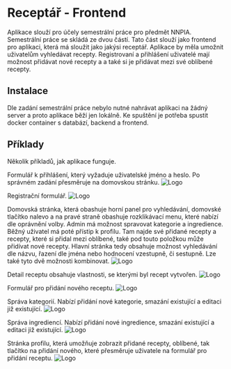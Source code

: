# Receptář - Frontend

Aplikace slouží pro účely semestrální práce pro předmět NNPIA. Semestrální práce se skládá ze dvou částí.
Tato část slouží jako frontend pro aplikaci, která má sloužit jako jakýsi receptář. Aplikace by měla umožnit
uživatelům vyhledávat recepty. Registrovaní a přihlášení uživatelé mají možnost přidávat nové recepty a
a také si je přidávat mezi své oblíbené recepty.

## Instalace

Dle zadání semestrální práce nebylo nutné nahrávat aplikaci na žádný server a proto aplikace běží jen lokálně. Ke spuštění je potřeba spustit docker container s databází, backend a frontend.

## Příklady

Několik příkladů, jak aplikace funguje.

Formulář k přihlášení, který vyžaduje uživatelské jméno a heslo. Po správném zadání přesměruje na domovskou stránku.
![Logo](./readmeFiles/signin.png)

Registrační formulář.
![Logo](./readmeFiles/signup.png)

Domovská stránka, která obashuje horní panel pro vyhledávání, domovské tlačítko nalevo a na pravé straně obashuje rozklikávací menu, které nabízí dle oprávnění volby.
Admin má možnost spravovat kategorie a ingredience. Běžný uživatel má poté přístip k profilu. Tam najde své přidané recepty a recepty, které si přidal mezi oblíbené, také pod touto položkou může přidívat nové recepty. Hlavní stránka tedy obsahuje možnost vyhledávání dle názvu, řazení dle jména nebo hodnocení vzestupně, či sestupně. Lze také tyto dvě možnosti kombinovat.
![Logo](./readmeFiles/home_page.png)

Detail receptu obsahuje vlastnosti, se kterými byl recept vytvořen.
![Logo](./readmeFiles/recipe_detail.png)

Formulář pro přidání nového receptu.
![Logo](./readmeFiles/add_recipe.png)

Správa kategorií. Nabízí přidání nové kategorie, smazání existující a editaci již existující.
![Logo](./readmeFiles/categories.png)

Správa ingrediencí. Nabízí přidání nové ingredience, smazání existující a editaci již existující.
![Logo](./readmeFiles/ingredients.png)

Stránka profilu, která umožňuje zobrazit přidané recepty, oblíbené, tak tlačítko na přidání nového, které přesměruje uživatele na formulář pro přidání receptu.
![Logo](./readmeFiles/profile_page.png)
